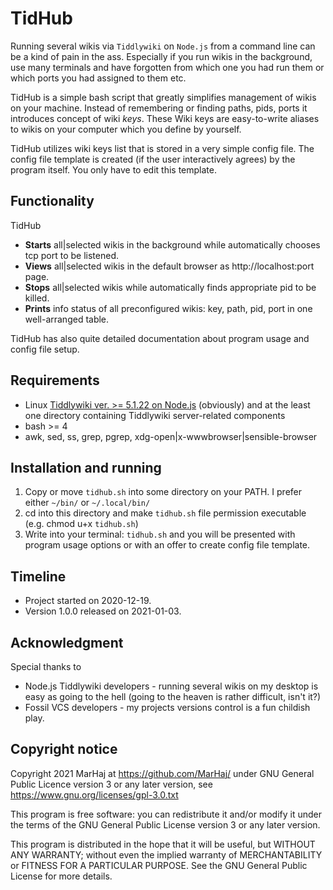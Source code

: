 # TidHub

Running several wikis via `Tiddlywiki` on `Node.js` from a command line can be a kind of pain in the ass. Especially if you run wikis in the background, use many terminals and have forgotten from which one you had run them or which ports you had assigned to them etc.

TidHub is a simple bash script that greatly simplifies management of wikis on your machine. Instead of remembering or finding paths, pids, ports it introduces concept of wiki *keys*. These Wiki keys are easy-to-write aliases to wikis on your computer which you define by yourself.

TidHub utilizes wiki keys list that is stored in a very simple config file. The config file template is created (if the user interactively agrees) by the program itself. You only have to edit this template.

## Functionality

TidHub

* **Starts** all|selected wikis in the background while automatically chooses tcp port to be listened.
* **Views** all|selected wikis in the default browser as http://localhost:port page.
* **Stops** all|selected wikis while automatically finds appropriate pid to be killed.
* **Prints** info status of all preconfigured wikis: key, path, pid, port in one well-arranged table.

TidHub has also quite detailed documentation about program usage and config file setup.

## Requirements

* Linux
[Tiddlywiki ver. >= 5.1.22 on Node.js](https://tiddlywiki.com/#Installing%20TiddlyWiki%20on%20Node.js) (obviously) and at the least one directory containing Tiddlywiki server-related components
* bash >= 4
* awk, sed, ss, grep, pgrep, xdg-open|x-wwwbrowser|sensible-browser

## Installation and running

1. Copy or move `tidhub.sh` into some directory on your PATH. I prefer either `~/bin/` or `~/.local/bin/`
2. cd into this directory and make `tidhub.sh` file permission executable (e.g. chmod u+x `tidhub.sh`)
3. Write into your terminal: `tidhub.sh` and you will be presented with program usage options or with an offer to create config file template.

## Timeline

* Project started on 2020-12-19.
* Version 1.0.0 released on 2021-01-03.

## Acknowledgment

Special thanks to

* Node.js Tiddlywiki developers - running several wikis on my desktop is easy as going to the hell (going to the heaven is rather difficult, isn't it?)
* Fossil VCS developers - my projects versions control is a fun childish play.

## Copyright notice

Copyright  2021 MarHaj at https://github.com/MarHaj/
under GNU General Public Licence version 3 or any later version, see <https://www.gnu.org/licenses/gpl-3.0.txt>

This program is free software: you can redistribute it and/or modify it under the terms of the GNU General Public License version 3 or any later version.

This program is distributed in the hope that it will be useful, but WITHOUT ANY WARRANTY; without even the implied warranty of MERCHANTABILITY or FITNESS FOR A PARTICULAR PURPOSE.  See the GNU General Public License for more details.

